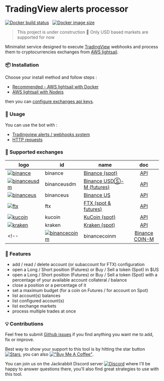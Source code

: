 # TradingView alerts processor

[![Docker build status](https://img.shields.io/docker/cloud/build/madamefleur/tradingview-alerts-processor)](https://hub.docker.com/repository/docker/madamefleur/tradingview-alerts-processor) &nbsp; [![Docker image size](https://img.shields.io/docker/image-size/madamefleur/tradingview-alerts-processor)](https://hub.docker.com/repository/docker/madamefleur/tradingview-alerts-processor/tags?page=1&ordering=last_updated)

>
> This project is under construction 🚧
> Only USD based markets are supported for now
>

Minimalist service designed to execute [TradingView](https://www.tradingview.com/) webhooks and process them to cryptocurrencies exchanges from [AWS lightsail](https://lightsail.aws.amazon.com/).

### 📦 Installation

Choose your install method and follow steps :

- [Recommended - AWS lightsail with Docker](docs/install/1b_Docker.md)
- [AWS lightsail with Nodejs](docs/install/1a_Node.md)

then you can [configure exchanges api keys](docs/install/1c_Keys.md).

### 🚀 Usage

You can use the bot with :

- [Tradingview alerts / webhooks system](docs/2_Alerts.md)
- [HTTP requests](docs/3_Commands.md)

### 🏦 Supported exchanges

| logo                                                                                                                                                                               | id            | name                                                                        | doc                                                                |
|------------------------------------------------------------------------------------------------------------------------------------------------------------------------------------|---------------|-----------------------------------------------------------------------------|:------------------------------------------------------------------:|
| [![binance](https://user-images.githubusercontent.com/1294454/29604020-d5483cdc-87ee-11e7-94c7-d1a8d9169293.jpg)](https://www.binance.com/) | binance | [Binance (spot)](https://www.binance.com/) | [API](https://binance-docs.github.io/apidocs/spot/en)              |
| [![binanceusdm](https://user-images.githubusercontent.com/1294454/117738721-668c8d80-b205-11eb-8c49-3fad84c4a07f.jpg)](https://www.binance.com/) | binanceusdm | [Binance USDⓈ-M (futures)](https://www.binance.com/) | [API](https://binance-docs.github.io/apidocs/spot/en)              |
| [![binanceus](https://user-images.githubusercontent.com/1294454/65177307-217b7c80-da5f-11e9-876e-0b748ba0a358.jpg)](https://www.binance.us)                                        | binanceus          | [Binance US](https://www.binance.us)                                      | [API](https://github.com/binance-us/binance-official-api-docs)                              |
| [![ftx](https://user-images.githubusercontent.com/1294454/67149189-df896480-f2b0-11e9-8816-41593e17f9ec.jpg)](https://ftx.com/) | ftx | [FTX (spot & futures)](https://ftx.com/) | [API](https://github.com/ftexchange/ftx) |
| [![kucoin](https://user-images.githubusercontent.com/51840849/87295558-132aaf80-c50e-11ea-9801-a2fb0c57c799.jpg)](https://www.kucoin.com/) | kucoin | [KuCoin (spot)](https://www.kucoin.com/) | [API](https://docs.kucoin.com) |
| [![kraken](https://user-images.githubusercontent.com/51840849/76173629-fc67fb00-61b1-11ea-84fe-f2de582f58a3.jpg)](https://www.kraken.com) | kraken | [Kraken (spot)](https://www.kraken.com) | [API](https://www.kraken.com/features/api)                                                  |
<!-- | [![binancecoinm](https://user-images.githubusercontent.com/1294454/117738721-668c8d80-b205-11eb-8c49-3fad84c4a07f.jpg)](https://www.binance.com/)                     | binancecoinm  | [Binance COIN-M](https://www.binance.com/)                     | *   | [API](https://binance-docs.github.io/apidocs/spot/en)              |-->

### 🚧 Features

- add / read / delete account (or subaccount for FTX) configuration
- open a Long / Short position (Futures) or Buy / Sell a token (Spot) in $US
- open a Long / Short position (Futures) or Buy / Sell a token (Spot) with a percentage of your available account collateral / balance
- close a position or a percentage of it
- set a maximum budget (for a coin on Futures / for account on Spot)
- list account(s) balances
- list configured account(s)
- list exchange markets
- process multiple trades at once

<!-- - close a position and open another in the opposite direction (Futures only)
- close a position while reducing on oversell / overbuy (Futures only) -->

### 💡 Contributions

Feel free to submit [Github issues](https://github.com/thibaultyou/tradingview-alerts-processor/issues) if you find anything you want me to add, fix or improve.

Best way to show your support to this tool is by hitting the star button [![Stars](https://img.shields.io/github/stars/thibaultyou/tradingview-alerts-processor?style=social)](https://github.com/thibaultyou/tradingview-alerts-processor/stargazers), you can also [!["Buy Me A Coffee"](https://www.buymeacoffee.com/assets/img/custom_images/orange_img.png)](https://www.buymeacoffee.com/thibaultyou).

You can join us on the Jackrabbit Discord server [![Discord](https://img.shields.io/discord/664206005881536512)](https://discord.gg/mNMVWXpAGd) where I'll be happy to answer questions there, you'll also find great strategies to use with this tool.
